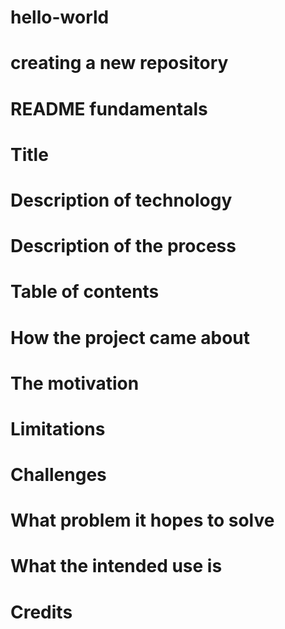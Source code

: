 # hello-world
# creating a new repository
# README fundamentals

# Title
# Description of technology
# Description of the process
# Table of contents
# How the project came about
# The motivation
# Limitations
# Challenges
# What problem it hopes to solve
# What the intended use is
# Credits
